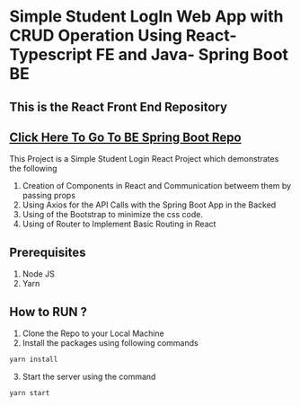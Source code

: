 # Simple Student LogIn Web App with CRUD Operation Using React- Typescript FE and Java- Spring Boot BE

## This is the React Front End Repository


## [Click Here To Go To BE Spring Boot Repo ](https://github.com/arunnarasimha5/studentapp-springbootBE)

This Project is a Simple Student Login React Project which demonstrates the following

1. Creation of Components in React and Communication betweem them by passing props
2. Using Axios for the API Calls with the Spring Boot App in the Backed
3. Using of the Bootstrap to minimize the css code.
5. Using of Router to Implement Basic Routing in React

##  Prerequisites

1. Node JS
2. Yarn

## How to RUN ?

1. Clone the Repo to your Local Machine 
2. Install the packages using following commands

```sh
yarn install
```

3. Start the server using the command

```sh
yarn start
```

